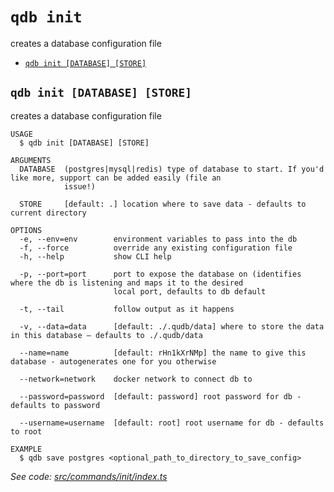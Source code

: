 `qdb init`
==========

creates a database configuration file

* [`qdb init [DATABASE] [STORE]`](#qdb-init-database-store)

## `qdb init [DATABASE] [STORE]`

creates a database configuration file

```
USAGE
  $ qdb init [DATABASE] [STORE]

ARGUMENTS
  DATABASE  (postgres|mysql|redis) type of database to start. If you'd like more, support can be added easily (file an
            issue!)

  STORE     [default: .] location where to save data - defaults to current directory

OPTIONS
  -e, --env=env        environment variables to pass into the db
  -f, --force          override any existing configuration file
  -h, --help           show CLI help

  -p, --port=port      port to expose the database on (identifies where the db is listening and maps it to the desired
                       local port, defaults to db default

  -t, --tail           follow output as it happens

  -v, --data=data      [default: ./.qudb/data] where to store the data in this database — defaults to ./.qudb/data

  --name=name          [default: rHn1kXrNMp] the name to give this database - autogenerates one for you otherwise

  --network=network    docker network to connect db to

  --password=password  [default: password] root password for db - defaults to password

  --username=username  [default: root] root username for db - defaults to root

EXAMPLE
  $ qdb save postgres <optional_path_to_directory_to_save_config>
```

_See code: [src/commands/init/index.ts](https://github.com/trulyronak/qudb/blob/v1.2.0/src/commands/init/index.ts)_
